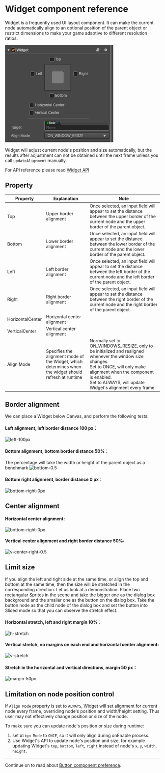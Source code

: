# Widget component reference

Widget is a frequently used UI layout component. It can make the current node automatically align to an optional position of the parent object or restrict dimensions to make your game adaptive to different resolution ratios.

![default](widget/widget-default.png)

Widget will adjust current node's position and size automatically, but the results after adjustment can not be obtained until the next frame unless you call `updateAlignment` manually.

For API reference please read [Widget API](../../../api/en/classes/Widget.html)

## Property

Property           | Explanation                 | Note
--                 | --                          | --
Top                | Upper border alignment      | Once selected, an input field will appear to set the distance between the upper border of the current node and the upper border of the parent object.
Bottom             | Lower border alignment      | Once selected, an input field will appear to set the distance between the lower border of the current node and the lower border of the parent object.
Left               | Left border alignment       | Once selected, an input field will appear to set the distance between the left border of the current node and the left border of the parent object.
Right              | Right border alignment      | Once selected, an input field will appear to set the distance between the right border of the current node and the right border of the parent object.
HorizontalCenter   | Horizontal center alignment |
VerticalCenter     | Vertical center alignment   |
Align Mode         | Specifies the alignment mode of the Widget, which determines when the widget should refresh at runtime | Normally set to ON_WINDOWS_RESIZE, only to be initialized and realigned whenever the window size changes.<br>Set to ONCE, will only make alignment when the component is enabled.<br>Set to ALWAYS, will update Widget's alignment every frame. 

## Border alignment

We can place a Widget below Canvas, and perform the following tests:

#### Left alignment, left border distance 100 px：

![left-100px](widget/widget-left-100px.png)

#### Bottom alignment, bottom border distance 50%：

The percentage will take the width or height of the parent object as a benchmark
![bottom-0.5](widget/widget-bottom-0.5.png)

#### Bottom right alignment, border distance 0 px：

![bottom-right-0px](widget/widget-bottom-right-0px.png)

## Center alignment

#### Horizontal center alignment:

![bottom-right-0px](widget/widget-h-center.png)

#### Vertical center alignment and right border distance 50%:

![v-center-right-0.5](widget/widget-v-center-right-0.5.png)

## Limit size

If you align the left and right side at the same time, or align the top and bottom at the same time, then the size will be stretched in the corresponding direction.
Let us look at a demonstration. Place two rectangular Sprites in the scene and take the bigger one as the dialog box background and the smaller one as the button on the dialog box. Take the button node as the child node of the dialog box and set the button into Sliced mode so that you can observe the stretch effect.

#### Horizontal stretch, left and right margin 10%：

![h-stretch](widget/widget-h-stretch.png)

#### Vertical stretch, no margins on each end and horizontal center alignment:

![v-stretch](widget/widget-v-stretch.png)

#### Stretch in the horizontal and vertical directions, margin 50 px：

![margin-50px](widget/widget-margin-50px.png)

## Limitation on node position control

If `Align Mode` property is set to `ALWAYS`, Widget will set alignment for current node every frame, overriding node's position and width/height setting. Thus user may not effectively change position or size of the node.

To make sure you can update node's position or size during runtime:

1. set `Align Mode` to `ONCE`, so it will only align during onEnable process.
2. Use Widget's API to update node's position and size, for example updating Widget's `top`, `bottom`, `left`, `right` instead of node's `x`, `y`, `width`, `height`.

---

Continue on to read about [Button component preference](button.md).
